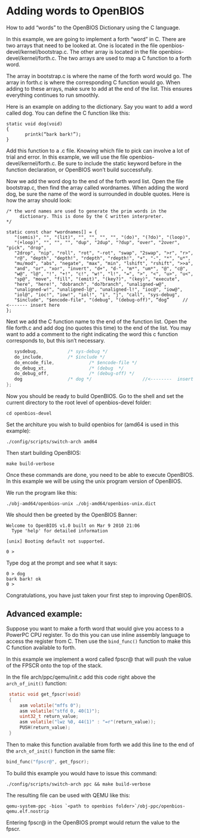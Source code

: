 # Adding words to OpenBIOS
How to add “words” to the OpenBIOS Dictionary using the C language.

In this example, we are going to implement a forth “word” in C. There
are two arrays that need to be looked at. One is located in the file
openbios-devel/kernel/bootstrap.c. The other array is located in the
file openbios-devel/kernel/forth.c. The two arrays are used to map a C
function to a forth word.

The array in bootstrap.c is where the name of the forth word would go.
The array in forth.c is where the corresponding C function would go.
When adding to these arrays, make sure to add at the end of the list.
This ensures everything continues to run smoothly.

Here is an example on adding to the dictionary. Say you want to add a
word called dog. You can define the C function like this:

```
static void dog(void)
{
       printk(“bark bark!”);
}
```

Add this function to a .c file. Knowing which file to pick can involve a
lot of trial and error. In this example, we will use the file
openbios-devel/kernel/forth.c. Be sure to include the static keyword
before in the function declaration, or OpenBIOS won’t build
successfully.

Now we add the word dog to the end of the forth word list. Open the file
bootstrap.c, then find the array called wordnames. When adding the word
dog, be sure the name of the word is surrounded in double quotes. Here
is how the array should look:

```
/* the word names are used to generate the prim words in the
     dictionary. This is done by the C written interpreter.
*/

static const char *wordnames[] = {
   "(semis)", "", "(lit)", "", "", "", "", "(do)", "(?do)", "(loop)",
   "(+loop)", "", "", "", "dup", "2dup", "?dup", "over", "2over", "pick", "drop",
   "2drop", "nip", "roll", "rot", "-rot", "swap", "2swap", ">r", "r>",
   "r@", "depth", "depth!", "rdepth", "rdepth!", "+", "-", "*", "u*",
   "mu/mod", "abs", "negate", "max", "min", "lshift", "rshift", ">>a",
   "and", "or", "xor", "invert", "d+", "d-", "m*", "um*", "@", "c@",
   "w@", "l@", "!", "+!", "c!", "w!", "l!", "=", ">", "<", "u>", "u<",
   "sp@", "move", "fill", "(emit)", "(key?)", "(key)", "execute",
   "here", "here!", "dobranch", "do?branch", "unaligned-w@",
   "unaligned-w!", "unaligned-l@", "unaligned-l!", "ioc@", "iow@",
   "iol@", "ioc!", "iow!", "iol!", "i", "j", "call", "sys-debug",
   "$include", "$encode-file", "(debug", "(debug-off)", “dog”     // <------- insert here
};
```

Next we add the C function name to the end of the function list. Open
the file forth.c and add dog (no quotes this time) to the end of the
list. You may want to add a comment to the right indicating the word
this c function corresponds to, but this isn’t necessary.

```C
   sysdebug,           /* sys-debug */
   do_include,         /* $include */
   do_encode_file,             /* $encode-file */
   do_debug_xt,                /* (debug  */
   do_debug_off,               /* (debug-off) */
   dog                 /* dog */                   //<--------  insert here
};
```

Now you should be ready to build OpenBIOS. Go to the shell and set the
current directory to the root level of openbios-devel folder:

    cd openbios-devel

Set the architure you wish to build openbios for (amd64 is used in this
example):

    ./config/scripts/switch-arch amd64

Then start building OpenBIOS:

    make build-verbose

Once these commands are done, you need to be able to execute OpenBIOS.
In this example we will be using the unix program version of OpenBIOS.

We run the program like this:

    ./obj-amd64/openbios-unix ./obj-amd64/openbios-unix.dict

We should then be greeted by the OpenBIOS Banner:

    Welcome to OpenBIOS v1.0 built on Mar 9 2010 21:06
      Type 'help' for detailed information

    [unix] Booting default not supported.

    0 > 

Type dog at the prompt and see what it says:

    0 > dog 
    bark bark! ok
    0 > 

Congratulations, you have just taken your first step to improving
OpenBIOS.

## Advanced example:

Suppose you want to make a forth word that would give you access to a
PowerPC CPU register. To do this you can use inline assembly language to
access the register from C. Then use the `bind_func()` function to make
this C function available to forth.

In this example we implement a word called fpscr@ that will push the
value of the FPSCR onto the top of the stack.

In the file arch/ppc/qemu/init.c add this code right above the
`arch_of_init()` function:

```C
 static void get_fpscr(void)
 {
     asm volatile("mffs 0");
     asm volatile("stfd 0, 40(1)");
     uint32_t return_value;
     asm volatile("lwz %0, 44(1)" : "=r"(return_value));
     PUSH(return_value);
 }
```

Then to make this function available from forth we add this line to the
end of the `arch_of_init()` function in the same file:

```C
bind_func("fpscr@", get_fpscr);
```

To build this example you would have to issue this command:

    ./config/scripts/switch-arch ppc && make build-verbose

The resulting file can be used with QEMU like this:

    qemu-system-ppc -bios `<path to openbios folder>`/obj-ppc/openbios-qemu.elf.nostrip

Entering fpscr@ in the OpenBIOS prompt would return the value to the
fpscr.
